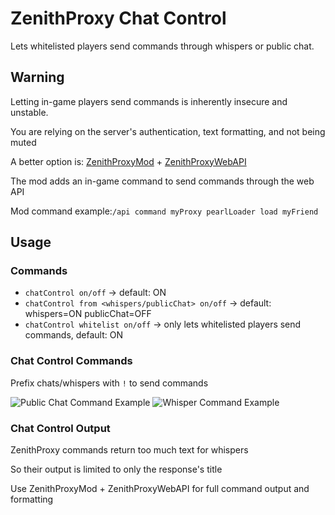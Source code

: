 # ZenithProxy Chat Control

Lets whitelisted players send commands through whispers or public chat.

## Warning

Letting in-game players send commands is inherently insecure and unstable. 

You are relying on the server's authentication, text formatting, and not being muted

A better option is: [ZenithProxyMod](https://github.com/rfresh2/ZenithProxyMod#web-api-commands) + [ZenithProxyWebAPI](https://github.com/rfresh2/ZenithProxyWebAPI)

The mod adds an in-game command to send commands through the web API 

Mod command example:`/api command myProxy pearlLoader load myFriend`

## Usage

### Commands

* `chatControl on/off` -> default: ON
* `chatControl from <whispers/publicChat> on/off` -> default: whispers=ON publicChat=OFF
* `chatControl whitelist on/off` -> only lets whitelisted players send commands, default: ON

### Chat Control Commands

Prefix chats/whispers with `!` to send commands

<img src="https://i.imgur.com/2rCu4Vt.png" alt="Public Chat Command Example">

<img src="https://i.imgur.com/84SKv5s.png" alt="Whisper Command Example">

### Chat Control Output

ZenithProxy commands return too much text for whispers

So their output is limited to only the response's title

Use ZenithProxyMod + ZenithProxyWebAPI for full command output and formatting
